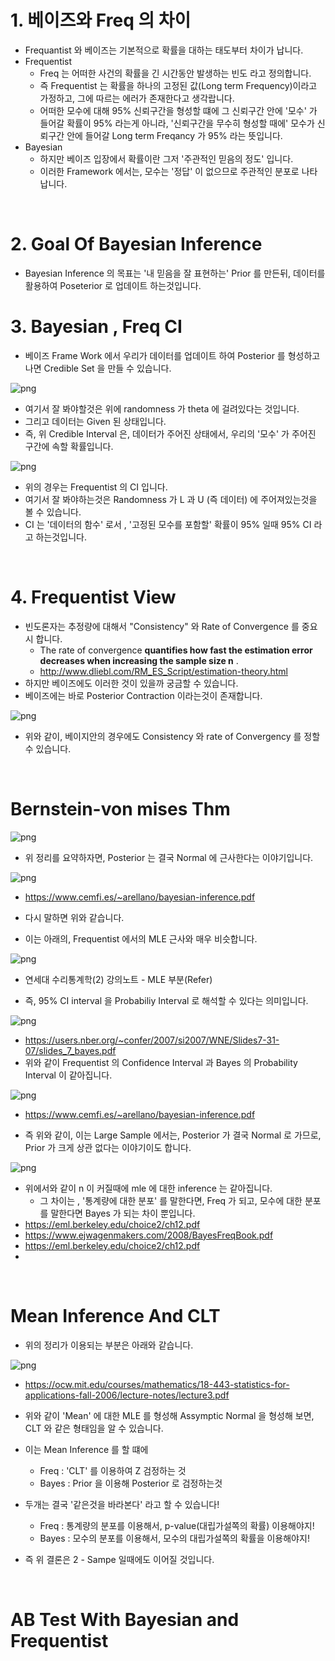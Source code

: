 #  1. 베이즈와 Freq 의 차이

- Frequantist 와 베이즈는 기본적으로 확률을 대하는 태도부터 차이가 납니다. 
- Frequentist
  - Freq 는 어떠한 사건의 확률을 긴 시간동안 발생하는 빈도 라고 정의합니다.
  - 즉 Frequentist 는 확률을 하나의 고정된 값(Long term Frequency)이라고 가정하고, 그에 따르는 에러가 존재한다고 생각랍니다.
  - 어떠한 모수에 대해 95% 신뢰구간을 형성할 떄에 그 신뢰구간 안에 '모수' 가 들어갈 확률이 95% 라는게 아니라, '신뢰구간을 무수히 형성할 때에' 모수가 신뢰구간 안에 들어갈 Long term Freqancy 가 95% 라는 뜻입니다.
- Bayesian 
  - 하지만 베이즈 입장에서 확률이란 그저 '주관적인 믿음의 정도' 입니다. 
  - 이러한 Framework 에서는, 모수는 '정답' 이 없으므로 주관적인 분포로 나타납니다.

<br>

# 2. Goal Of Bayesian Inference

- Bayesian Inference 의 목표는 '내 믿음을 잘 표현하는' Prior 를 만든뒤, 데이터를 활용하여 Poseterior 로 업데이트 하는것입니다. 

# 3. Bayesian , Freq CI

- 베이즈 Frame Work 에서 우리가 데이터를 업데이트 하여 Posterior 를 형성하고 나면 Credible Set 을 만들 수 있습니다. 

![png](C:/Users/goran/Desktop/Git_Hub/Blog_Git/hana-dool.github.io/assets/images/Stat/18_1.png)

- 여기서 잘 봐야할것은 위에 randomness 가 theta 에 걸려있다는 것입니다. 
- 그리고 데이터는 Given 된 상태입니다. 
- 즉, 위 Credible Interval 은, 데이터가 주어진 상태에서, 우리의 '모수' 가 주어진 구간에 속할 확률입니다. 

![png](C:/Users/goran/Desktop/Git_Hub/Blog_Git/hana-dool.github.io/assets/images/Stat/18_2.png)

- 위의 경우는 Frequentist 의 CI 입니다. 
- 여기서 잘 봐야하는것은 Randomness 가 L 과 U (즉 데이터) 에 주어져있는것을 볼 수 있습니다.
- CI 는 '데이터의 함수' 로서 , '고정된 모수를 포함할' 확률이 95% 일때 95% CI 라고 하는것입니다. 

<br>

# 4. Frequentist View

- 빈도론자는 추정량에 대해서 "Consistency" 와 Rate of Convergence 를 중요시 합니다.
  - The rate of convergence **quantifies how fast the estimation error decreases when increasing the sample size n** .
  - <http://www.dliebl.com/RM_ES_Script/estimation-theory.html>
- 하지만 베이즈에도 이러한 것이 있을까 궁금할 수 있습니다. 
- 베이즈에는 바로 Posterior Contraction 이라는것이 존재합니다. 

![png](C:/Users/goran/Desktop/Git_Hub/Blog_Git/hana-dool.github.io/assets/images/Stat/18_4.png)

- 위와 같이, 베이지안의 경우에도 Consistency 와 rate of Convergency 를 정할 수 있습니다. 

<br>

# Bernstein-von mises Thm

![png](C:/Users/goran/Desktop/Git_Hub/Blog_Git/hana-dool.github.io/assets/images/Stat/18_5.png)

- 위 정리를 요약하자면, Posterior 는 결국 Normal 에 근사한다는 이야기입니다. 

![png](C:/Users/goran/Desktop/Git_Hub/Blog_Git/hana-dool.github.io/assets/images/Stat/18_10.png)

- https://www.cemfi.es/~arellano/bayesian-inference.pdf

- 다시 말하면 위와 같습니다.

- 이는 아래의, Frequentist 에서의 MLE 근사와 매우 비슷합니다.

![png](C:/Users/goran/Desktop/Git_Hub/Blog_Git/hana-dool.github.io/assets/images/Stat/18_5.png)

- 연세대 수리통계학(2) 강의노트 - MLE 부분(Refer)

- 즉, 95% CI interval 을 Probabiliy Interval 로 해석할 수 있다는 의미입니다.

![png](C:/Users/goran/Desktop/Git_Hub/Blog_Git/hana-dool.github.io/assets/images/Stat/18_7.png)

- https://users.nber.org/~confer/2007/si2007/WNE/Slides7-31-07/slides_7_bayes.pdf
- 위와 같이 Frequentist 의 Confidence Interval 과 Bayes 의 Probability Interval 이 같아집니다.

![png](C:/Users/goran/Desktop/Git_Hub/Blog_Git/hana-dool.github.io/assets/images/Stat/18_8.png)

- https://www.cemfi.es/~arellano/bayesian-inference.pdf

- 즉 위와 같이, 이는 Large Sample 에서는, Posterior 가 결국 Normal 로 가므로,  Prior 가 크게 상관 없다는 이야기이도 합니다.

![png](C:/Users/goran/Desktop/Git_Hub/Blog_Git/hana-dool.github.io/assets/images/Stat/18_9.png)

- 위에서와 같이 n 이 커질때에 mle 에 대한 inference 는 같아집니다. 
  - 그 차이는 , '통계량에 대한 분포' 를 말한다면, Freq 가 되고, 모수에 대한 분포를 말한다면 Bayes 가 되는 차이 뿐입니다.
- <https://eml.berkeley.edu/choice2/ch12.pdf>
- <https://www.ejwagenmakers.com/2008/BayesFreqBook.pdf>
- <https://eml.berkeley.edu/choice2/ch12.pdf>
- 

<Br>

# Mean Inference And CLT

- 위의 정리가 이용되는 부분은 아래와 같습니다.

![png](C:/Users/goran/Desktop/Git_Hub/Blog_Git/hana-dool.github.io/assets/images/Stat/18_11.png)

- https://ocw.mit.edu/courses/mathematics/18-443-statistics-for-applications-fall-2006/lecture-notes/lecture3.pdf

- 위와 같이 'Mean' 에 대한 MLE 를 형성해 Assymptic Normal 을 형성해 보면, CLT 와 같은 형태임을 알 수 있습니다.
- 이는 Mean Inference 를 할 떄에
  - Freq :  'CLT' 를 이용하여 Z 검정하는 것
  - Bayes : Prior 을 이용해 Posterior 로 검정하는것 
- 두개는 결국 '같은것을 바라본다' 라고 할 수 있습니다! 
  - Freq : 통계량의 분포를 이용해서, p-value(대립가설쪽의 확률) 이용해야지! 
  - Bayes : 모수의 분포를 이용해서, 모수의 대립가설쪽의 확률을 이용해야지! 
- 즉 위 결론은 2 - Sampe 일때에도 이어질 것입니다.

<br>

# AB Test With Bayesian and Frequentist

